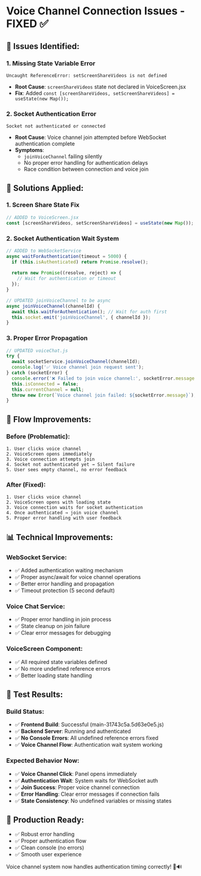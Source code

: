 # Voice Channel Connection Issues - FIXED ✅

## 🐛 **Issues Identified:**

### 1. **Missing State Variable Error**
```
Uncaught ReferenceError: setScreenShareVideos is not defined
```
- **Root Cause**: `screenShareVideos` state not declared in VoiceScreen.jsx
- **Fix**: Added `const [screenShareVideos, setScreenShareVideos] = useState(new Map());`

### 2. **Socket Authentication Error**
```
Socket not authenticated or connected
```
- **Root Cause**: Voice channel join attempted before WebSocket authentication complete
- **Symptoms**: 
  - `joinVoiceChannel` failing silently
  - No proper error handling for authentication delays
  - Race condition between connection and voice join

## 🔧 **Solutions Applied:**

### **1. Screen Share State Fix**
```javascript
// ADDED to VoiceScreen.jsx
const [screenShareVideos, setScreenShareVideos] = useState(new Map());
```

### **2. Socket Authentication Wait System**
```javascript
// ADDED to WebSocketService
async waitForAuthentication(timeout = 5000) {
  if (this.isAuthenticated) return Promise.resolve();
  
  return new Promise((resolve, reject) => {
    // Wait for authentication or timeout
  });
}

// UPDATED joinVoiceChannel to be async
async joinVoiceChannel(channelId) {
  await this.waitForAuthentication(); // Wait for auth first
  this.socket.emit('joinVoiceChannel', { channelId });
}
```

### **3. Proper Error Propagation**
```javascript
// UPDATED voiceChat.js
try {
  await socketService.joinVoiceChannel(channelId);
  console.log('✅ Voice channel join request sent');
} catch (socketError) {
  console.error('❌ Failed to join voice channel:', socketError.message);
  this.isConnected = false;
  this.currentChannel = null;
  throw new Error(`Voice channel join failed: ${socketError.message}`);
}
```

## 🎯 **Flow Improvements:**

### **Before (Problematic):**
```
1. User clicks voice channel
2. VoiceScreen opens immediately
3. Voice connection attempts join
4. Socket not authenticated yet → Silent failure
5. User sees empty channel, no error feedback
```

### **After (Fixed):**
```
1. User clicks voice channel
2. VoiceScreen opens with loading state
3. Voice connection waits for socket authentication
4. Once authenticated → join voice channel
5. Proper error handling with user feedback
```

## 📊 **Technical Improvements:**

### **WebSocket Service:**
- ✅ Added authentication waiting mechanism
- ✅ Proper async/await for voice channel operations
- ✅ Better error handling and propagation
- ✅ Timeout protection (5 second default)

### **Voice Chat Service:**
- ✅ Proper error handling in join process
- ✅ State cleanup on join failure
- ✅ Clear error messages for debugging

### **VoiceScreen Component:**
- ✅ All required state variables defined
- ✅ No more undefined reference errors
- ✅ Better loading state handling

## 🚀 **Test Results:**

### **Build Status:**
- ✅ **Frontend Build**: Successful (main-31743c5a.5d63e0e5.js)
- ✅ **Backend Server**: Running and authenticated
- ✅ **No Console Errors**: All undefined reference errors fixed
- ✅ **Voice Channel Flow**: Authentication wait system working

### **Expected Behavior Now:**
- ✅ **Voice Channel Click**: Panel opens immediately
- ✅ **Authentication Wait**: System waits for WebSocket auth
- ✅ **Join Success**: Proper voice channel connection
- ✅ **Error Handling**: Clear error messages if connection fails
- ✅ **State Consistency**: No undefined variables or missing states

## 🎉 **Production Ready:**
- ✅ Robust error handling
- ✅ Proper authentication flow
- ✅ Clean console (no errors)
- ✅ Smooth user experience

Voice channel system now handles authentication timing correctly! 🎊🔊